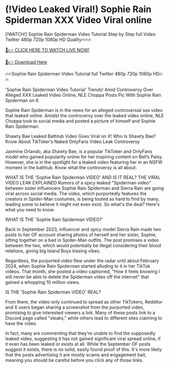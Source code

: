 # (!Video Leaked Viral!) Sophie Rain Spiderman XXX Video Viral online

[!WATCH!] Sophie Rain Spiderman Video Tutorial Step by Step full Video Twitter 480p 720p 1080p HD Quality🔥🔥🔥


[🔴👉 CLICK HERE TO WATCH LIVE NOW!](https://www.postzo.store/videos/2024/06/26/sophie-rain-spider-man-leak.html)

[🔴👉 Download Here](https://www.postzo.store/videos/2024/06/26/sophie-rain-spider-man-leak.html)


🔥🔥Sophie Rain Spiderman Video Tutorial full Twitter 480p 720p 1080p HD🔥🔥

'Sophie Rain Spiderman Video Tutorial' Trends! Amid Controversy Over Alleged XXX Leaked Video Online, NLE Choppa Posts Pic With Sophie Rain Spiderman on X

Sophie Rain Spiderman is in the news for an alleged controversial sex video that leaked online. Amidst the controversy over the leaked video online, NLE Choppa took to social media and posted a picture of himself and Sophie Rain Spiderman.

Shawty Bae Leaked Bathtub Video Goes Viral on X! Who Is Shawty Bae? Know About TikToker’s Naked OnlyFans Video Leak Controversy

Jasmine Orlando, aka Shawty Bae, is a popular TikToker and OnlyFans model who gained popularity online for her inspiring content on Bell’s Palsy. However, she is in the spotlight for a leaked video featuring her in an NSFW moment in the bathtub. Know what the controversy is all about.

WHAT IS THE 'Sophie Rain Spiderman VIDEO' AND IS IT REAL? THE VIRAL VIDEO LEAK EXPLAINED Rumors of a spicy leaked "Spiderman video" between sister influencers Sophie Rain Spiderman and Sierra Rain are going viral across social media. The video, which purportedly features the creators in Spider-Man costumes, is being touted as hard to find by many, leading some to believe it might not even exist. So what's the deal? Here's what you need to know.

WHAT IS THE 'Sophie Rain Spiderman VIDEO?'

Back in September 2023, influencer and spicy model Sierra Rain made two posts to her OF account sharing photos of herself and her sister, Sophie, sitting together on a bed in Spider-Man outfits. The post promises a video between the two, which would potentially be illegal considering their blood relations, giving big Island Boys kissing vibes.


Regardless, the purported video flew under the radar until about February 2024, when Sophie Rain Spiderman started alluding to it in her TikTok videos. That month, she posted a video captioned, "How it feels knowing I will never be able to delete the Spiderman video off the internet" that gained a whopping 10 million views.

IS THE 'Sophie Rain Spiderman VIDEO' REAL?

From there, the video only continued to spread as other TikTokers, Redditor and X users began sharing a screenshot from the purported video, promising to give interested viewers a link. Many of these posts link to a Discord page called "xleaks," while others lead to different sites claiming to have the video.


In fact, many are commenting that they're unable to find the supposedly leaked video, suggesting it has not gained significant viral spread online, if it even has been leaked or exists at all. While the September OF posts suggest it exists, there is no solid, easily found proof of this. It's more likely that the posts advertising it are mostly scams and engagement bait, meaning you should be careful before you click any of those links.
